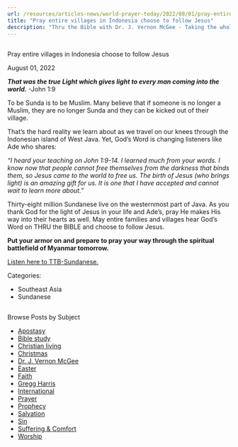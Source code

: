 ```yaml
---
url: /resources/articles-news/world-prayer-today/2022/08/01/pray-entire-villages-in-indonesia-choose-to-follow-jesus
title: "Pray entire villages in Indonesia choose to follow Jesus"
description: "Thru the Bible with Dr. J. Vernon McGee - Taking the whole Word to the whole world"
---
```







## 
 Pray entire villages in Indonesia choose to follow Jesus


August 01, 2022
![]()




***That was the true Light which gives light to every man coming into the world.*** -John 1:9

To be Sunda is to be Muslim. Many believe that if someone is no longer a Muslim, they are no longer Sunda and they can be kicked out of their village. 

That’s the hard reality we learn about as we travel on our knees through the Indonesian island of West Java. Yet, God’s Word is changing listeners like Ade who shares:

*“I heard your teaching on John 1:9-14. I learned much from your words. I know now that people cannot free themselves from the darkness that binds them, so Jesus came to the world to free us. The birth of Jesus (who brings light) is an amazing gift for us. It is one that I have accepted and cannot wait to learn more about.”*

Thirty-eight million Sundanese live on the westernmost part of Java. As you thank God for the light of Jesus in your life and Ade’s, pray He makes His way into their hearts as well. May entire families and villages hear God’s Word on THRU the BIBLE and choose to follow Jesus. 

**Put your armor on and prepare to pray your way through the spiritual battlefield of Myanmar tomorrow.**

[Listen here to TTB-Sundanese.](https://ttb.twr.org/home/day,0422/language,SUN)



Categories: 


* Southeast Asia
* Sundanese









## 
 Browse Posts by Subject


* [Apostasy](/resources/articles-news/-in-tags/tags/Apostasy)
* [Bible study](/resources/articles-news/-in-tags/tags/Bible-study)
* [Christian living](/resources/articles-news/-in-tags/tags/Christian-living)
* [Christmas](/resources/articles-news/-in-tags/tags/Christmas)
* [Dr. J. Vernon McGee](/resources/articles-news/-in-tags/tags/Dr-J-Vernon-McGee)
* [Easter](/resources/articles-news/-in-tags/tags/easter)
* [Faith](/resources/articles-news/-in-tags/tags/Faith)
* [Gregg Harris](/resources/articles-news/-in-tags/tags/Gregg-Harris)
* [International](/resources/articles-news/-in-tags/tags/International)
* [Prayer](/resources/articles-news/-in-tags/tags/prayer)
* [Prophecy](/resources/articles-news/-in-tags/tags/Prophecy)
* [Salvation](/resources/articles-news/-in-tags/tags/Salvation)
* [Sin](/resources/articles-news/-in-tags/tags/sin)
* [Suffering & Comfort](/resources/articles-news/-in-tags/tags/Suffering-Comfort)
* [Worship](/resources/articles-news/-in-tags/tags/worship)






